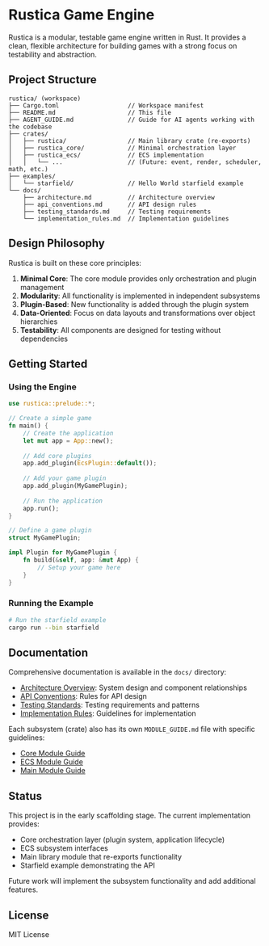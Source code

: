 # Rustica Game Engine

Rustica is a modular, testable game engine written in Rust. It provides a clean, flexible architecture for building games with a strong focus on testability and abstraction.

## Project Structure

```
rustica/ (workspace)
├── Cargo.toml                   // Workspace manifest
├── README.md                    // This file
├── AGENT_GUIDE.md               // Guide for AI agents working with the codebase
├── crates/
│   ├── rustica/                 // Main library crate (re-exports)
│   ├── rustica_core/            // Minimal orchestration layer
│   ├── rustica_ecs/             // ECS implementation
│   │   └── ...                  // (Future: event, render, scheduler, math, etc.)
├── examples/
│   └── starfield/               // Hello World starfield example
└── docs/
    ├── architecture.md          // Architecture overview
    ├── api_conventions.md       // API design rules
    ├── testing_standards.md     // Testing requirements
    └── implementation_rules.md  // Implementation guidelines
```

## Design Philosophy

Rustica is built on these core principles:

1. **Minimal Core**: The core module provides only orchestration and plugin management
2. **Modularity**: All functionality is implemented in independent subsystems
3. **Plugin-Based**: New functionality is added through the plugin system
4. **Data-Oriented**: Focus on data layouts and transformations over object hierarchies
5. **Testability**: All components are designed for testing without dependencies

## Getting Started

### Using the Engine

```rust
use rustica::prelude::*;

// Create a simple game
fn main() {
    // Create the application
    let mut app = App::new();
    
    // Add core plugins
    app.add_plugin(EcsPlugin::default());
    
    // Add your game plugin
    app.add_plugin(MyGamePlugin);
    
    // Run the application
    app.run();
}

// Define a game plugin
struct MyGamePlugin;

impl Plugin for MyGamePlugin {
    fn build(&self, app: &mut App) {
        // Setup your game here
    }
}
```

### Running the Example

```bash
# Run the starfield example
cargo run --bin starfield
```

## Documentation

Comprehensive documentation is available in the `docs/` directory:

- [Architecture Overview](docs/architecture.md): System design and component relationships
- [API Conventions](docs/api_conventions.md): Rules for API design
- [Testing Standards](docs/testing_standards.md): Testing requirements and patterns
- [Implementation Rules](docs/implementation_rules.md): Guidelines for implementation

Each subsystem (crate) also has its own `MODULE_GUIDE.md` file with specific guidelines:

- [Core Module Guide](crates/rustica_core/MODULE_GUIDE.md)
- [ECS Module Guide](crates/rustica_ecs/MODULE_GUIDE.md)
- [Main Module Guide](crates/rustica/MODULE_GUIDE.md)

## Status

This project is in the early scaffolding stage. The current implementation provides:

- Core orchestration layer (plugin system, application lifecycle)
- ECS subsystem interfaces
- Main library module that re-exports functionality
- Starfield example demonstrating the API

Future work will implement the subsystem functionality and add additional features.

## License

MIT License
